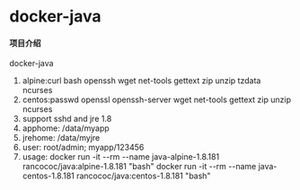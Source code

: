 # docker-java

#### 项目介绍
docker-java

1. alpine:curl bash openssh wget net-tools gettext zip unzip tzdata ncurses
2. centos:passwd openssl openssh-server wget net-tools gettext zip unzip ncurses
3. support sshd and jre 1.8
4. apphome: /data/myapp
5. jrehome: /data/myjre
6. user: root/admin; myapp/123456
7. usage:
docker run -it --rm --name java-alpine-1.8.181 rancococ/java:alpine-1.8.181 "bash"
docker run -it --rm --name java-centos-1.8.181 rancococ/java:centos-1.8.181 "bash"
